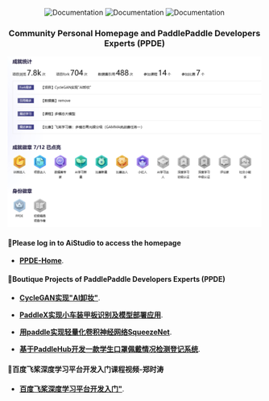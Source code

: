 
<p align="center">
    <img alt="Documentation" src="https://img.shields.io/badge/PaddlePaddle-2.6-red">
    <img alt="Documentation" src="https://img.shields.io/badge/Python-3.10-blue">
    <img alt="Documentation" src="https://img.shields.io/badge/AiStudio-2.0-green">
</p>
<h3 align="center">
    <p>Community Personal Homepage and PaddlePaddle Developers Experts (PPDE)</p>
</h3>
<img alt="Build" src="photo.png">

<h4>🤗Please log in to AiStudio to access the homepage
</h4>

* **[PPDE-Home](https://www.paddlepaddle.org.cn/ppdemd?n=/ppdemd/%E9%83%91%E6%97%B6%E6%B6%9B)**.


<h4>🤗Boutique Projects of PaddlePaddle Developers Experts (PPDE)
</h4>

* **[CycleGAN实现"AI卸妆"](https://aistudio.baidu.com/projectdetail/656389)**.
  
* **[PaddleX实现小车装甲板识别及模型部署应用](https://aistudio.baidu.com/projectdetail/595720)**.

* **[用paddle实现轻量化卷积神经网络SqueezeNet](https://aistudio.baidu.com/projectdetail/600555)**.

* **[基于PaddleHub开发一款学生口罩佩戴情况检测登记系统](https://aistudio.baidu.com/projectdetail/598805)**.

<h4>🤗百度飞桨深度学习平台开发入门课程视频-郑时涛
</h4>

* **[百度飞桨深度学习平台开发入门"](https://class.guyuehome.com/p/t_pc/goods_pc_detail/goods_detail/p_60375614e4b0478a0459c9a4?)**.